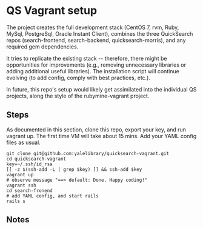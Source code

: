 # QS Vagrant setup

The project creates the full development stack (CentOS 7, rvm, Ruby, MySql, PostgreSql, Oracle Instant Client), combines the three QuickSearch repos (search-frontend,
search-backend, quicksearch-morris), and any required gem dependencies.

It tries to replicate the existing stack -- therefore, there might be opportunities for improvements (e.g., removing unnecessary libraries or adding additional useful libraries). The installation script will continue evolving (to add config, comply with best practices, etc.). 

In future, this repo's setup would likely get assimilated into the individual QS projects, along the style of the rubymine-vagrant project. 


## Steps

As documented in this section, clone this repo, export your key, and run vagrant up. The first time VM will take about 15 mins. Add your YAML config files as usual.

```
git clone git@github.com:yalelibrary/quicksearch-vagrant.git
cd quicksearch-vagrant
key=~/.ssh/id_rsa
[[ -z $(ssh-add -L | grep $key) ]] && ssh-add $key
vagrant up
# observe message "==> default: Done. Happy coding!"
vagrant ssh
cd search-fronend
# add YAML config, and start rails
rails s
```
## Notes

